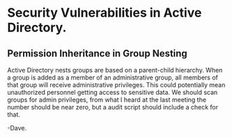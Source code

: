 # Security Vulnerabilities in Active Directory.

## Permission Inheritance in Group Nesting

Active Directory nests groups are based on a parent-child hierarchy. When a group is added as a member of an administrative group, all members of that group will receive administrative privileges. This could potentially mean unauthorized personnel getting access to sensitive data. We should scan groups for admin privileges, from what I heard at the last meeting the number should be near zero, but a audit script should include a check for that. 

-Dave.


